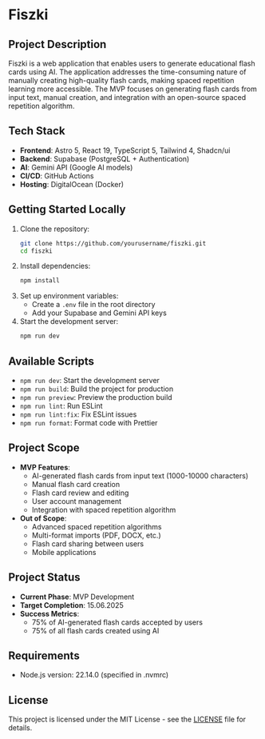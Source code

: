 # Fiszki

## Project Description
Fiszki is a web application that enables users to generate educational flash cards using AI. The application addresses the time-consuming nature of manually creating high-quality flash cards, making spaced repetition learning more accessible. The MVP focuses on generating flash cards from input text, manual creation, and integration with an open-source spaced repetition algorithm.

## Tech Stack
- **Frontend**: Astro 5, React 19, TypeScript 5, Tailwind 4, Shadcn/ui
- **Backend**: Supabase (PostgreSQL + Authentication)
- **AI**: Gemini API (Google AI models)
- **CI/CD**: GitHub Actions
- **Hosting**: DigitalOcean (Docker)

## Getting Started Locally
1. Clone the repository:
   ```bash
   git clone https://github.com/yourusername/fiszki.git
   cd fiszki
   ```
2. Install dependencies:
   ```bash
   npm install
   ```
3. Set up environment variables:
   - Create a `.env` file in the root directory
   - Add your Supabase and Gemini API keys
4. Start the development server:
   ```bash
   npm run dev
   ```

## Available Scripts
- `npm run dev`: Start the development server
- `npm run build`: Build the project for production
- `npm run preview`: Preview the production build
- `npm run lint`: Run ESLint
- `npm run lint:fix`: Fix ESLint issues
- `npm run format`: Format code with Prettier

## Project Scope
- **MVP Features**:
  - AI-generated flash cards from input text (1000-10000 characters)
  - Manual flash card creation
  - Flash card review and editing
  - User account management
  - Integration with spaced repetition algorithm
- **Out of Scope**:
  - Advanced spaced repetition algorithms
  - Multi-format imports (PDF, DOCX, etc.)
  - Flash card sharing between users
  - Mobile applications

## Project Status
- **Current Phase**: MVP Development
- **Target Completion**: 15.06.2025
- **Success Metrics**:
  - 75% of AI-generated flash cards accepted by users
  - 75% of all flash cards created using AI

## Requirements
- Node.js version: 22.14.0 (specified in .nvmrc)

## License
This project is licensed under the MIT License - see the [LICENSE](LICENSE) file for details.
